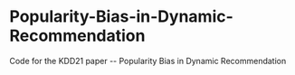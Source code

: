 # Popularity-Bias-in-Dynamic-Recommendation
Code for the KDD21 paper -- Popularity Bias in Dynamic Recommendation
